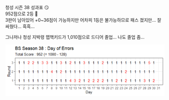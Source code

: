 청성 시즌 38 성과표 :smirk:  
952점으로 2등 :triumph:  
3판이 남아있어 +0~36점이 가능하지만 어차피 1등은 불가능하므로 패스
졌지만... 잘 싸웠다... 흑흑...  

그나저나 청성 지박령 맵핵키드가 1,010점으로 드디어 졸업... 
나도 졸업 좀...  

![](../assets/20220125_BS_Season_38_Scoreboard.png)  
